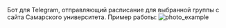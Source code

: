 Бот для Telegram, отправляющий расписание для выбранной группы с сайта Самарского университета.
Пример работы:
![photo_example](https://user-images.githubusercontent.com/108122684/234068302-40d339a8-3a78-4d4b-8944-fee2954a747d.jpg)
